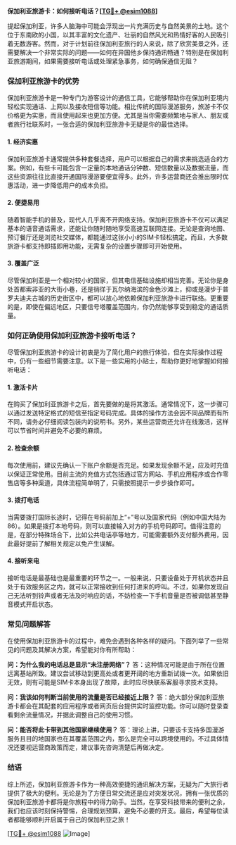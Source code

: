 **保加利亚旅游卡：如何接听电话？[[TG💪+ @esim1088](https://t.me/s/esim1088)]**

提起保加利亚，许多人脑海中可能会浮现出一片充满历史与自然美景的土地。这个位于东南欧的小国，以其丰富的文化遗产、壮丽的自然风光和热情好客的人民吸引着无数游客。然而，对于计划前往保加利亚旅行的人来说，除了欣赏美景之外，还需要解决一个非常实际的问题——如何在异国他乡保持通讯畅通？特别是在保加利亚旅游期间，如果需要接听电话或处理紧急事务，如何确保通信无阻？

### 保加利亚旅游卡的优势

保加利亚旅游卡是一种专门为游客设计的通信工具，它能够帮助你在保加利亚境内轻松实现通话、上网以及接收短信等功能。相比传统的国际漫游服务，旅游卡不仅价格更为实惠，而且使用起来也更加方便。尤其是当你需要频繁地与家人、朋友或者旅行社联系时，一张合适的保加利亚旅游卡无疑是你的最佳选择。

#### 1. **经济实惠**
   保加利亚旅游卡通常提供多种套餐选择，用户可以根据自己的需求来挑选适合的方案。例如，有些卡可能包含一定量的本地通话分钟数、短信数量以及数据流量，而这些资源往往比直接开通国际漫游要便宜得多。此外，许多运营商还会推出限时优惠活动，进一步降低用户的成本负担。

#### 2. **便捷易用**
   随着智能手机的普及，现代人几乎离不开网络支持。保加利亚旅游卡不仅可以满足基本的语音通话需求，还能让你随时随地享受高速互联网连接。无论是查询地图、预订餐厅还是浏览社交媒体，都能通过这张小小的SIM卡轻松搞定。而且，大多数旅游卡都支持即插即用功能，无需复杂的设置步骤即可开始使用。

#### 3. **覆盖广泛**
   尽管保加利亚是一个相对较小的国家，但其电信基础设施却相当完善。无论你是身处首都索非亚的大街小巷，还是徜徉于瓦尔纳海滨的金色沙滩上，抑或是漫步于普罗夫迪夫古城的历史街区中，都可以放心地依赖保加利亚旅游卡进行联络。更重要的是，即使在偏远地区，只要信号塔覆盖范围内，你仍然能够享受到稳定的通话质量。

### 如何正确使用保加利亚旅游卡接听电话？

尽管保加利亚旅游卡的设计初衷是为了简化用户的旅行体验，但在实际操作过程中，仍有一些细节需要注意。以下是一些实用的小贴士，帮助你更好地掌握如何接听电话：

#### 1. **激活卡片**
   在购买了保加利亚旅游卡之后，首先要做的是将其激活。通常情况下，这一步骤可以通过发送特定格式的短信至指定号码完成。具体的操作方法会因不同品牌而有所不同，请务必仔细阅读包装内的说明书。另外，某些运营商还允许在线激活，这样可以节省时间并避免不必要的麻烦。

#### 2. **检查余额**
   每次使用前，建议先确认一下账户余额是否充足。如果发现余额不足，应及时充值以保证正常使用。目前主流的充值方式包括通过官方网站、手机应用程序或合作零售店等多种渠道，具体流程简单明了，只需按照提示一步步操作即可。

#### 3. **拨打电话**
   当需要拨打国际长途时，记得在号码前加上“+”号以及国家代码（例如中国大陆为86）。如果是拨打本地号码，则可以直接输入对方的手机号码即可。值得注意的是，在部分特殊场合下，比如公共电话亭等地方，可能需要额外支付额外费用，因此最好提前了解相关规定以免产生误解。

#### 4. **接听来电**
   接听电话是最基础也是最重要的环节之一。一般来说，只要设备处于开机状态并且处于有效服务区之内，就可以正常接收到任何打进来的呼叫。不过，如果你发现自己无法听到铃声或者无法及时响应的话，不妨检查一下手机音量是否被调低甚至静音模式开启状态。

### 常见问题解答

在使用保加利亚旅游卡的过程中，难免会遇到各种各样的疑问。下面列举了一些常见的问题及其解决方案，希望能对你有所帮助：

**问：为什么我的电话总是显示“未注册网络”？**
答：这种情况可能是由于所在位置远离基站所致。建议尝试移动到更高处或者更开阔的地方重新试拨一次。如果依旧无效，则有可能是SIM卡本身出现了故障，此时应尽快联系客服寻求技术支持。

**问：我该如何判断当前使用的流量是否已经接近上限？**
答：绝大部分保加利亚旅游卡都会在其配套的应用程序或者网页后台提供实时监控功能。你可以随时登录查看剩余流量情况，并据此调整自己的使用习惯。

**问：能否将此卡带到其他国家继续使用？**
答：理论上讲，只要该卡支持多国漫游服务且目的地国家也在其覆盖范围之内，那么是完全可以跨境使用的。不过具体情况还要视运营商政策而定，建议事先咨询清楚后再做决定。

### 结语

综上所述，保加利亚旅游卡作为一种高效便捷的通讯解决方案，无疑为广大旅行者提供了极大的便利。无论是为了方便日常交流还是应对突发状况，拥有一张优质的保加利亚旅游卡都将是你旅程中的得力助手。当然，在享受科技带来的便利之余，我们也应该时刻保持警惕，合理规划预算，避免不必要的开支。最后，希望每位读者都能够顺利开启属于自己的保加利亚之旅！

[[TG💪+ @esim1088](https://t.me/s/esim1088) ![Image](https://i.postimg.cc/4NQfJmqS/Snipaste-2025-05-13-00-14-12.png)]